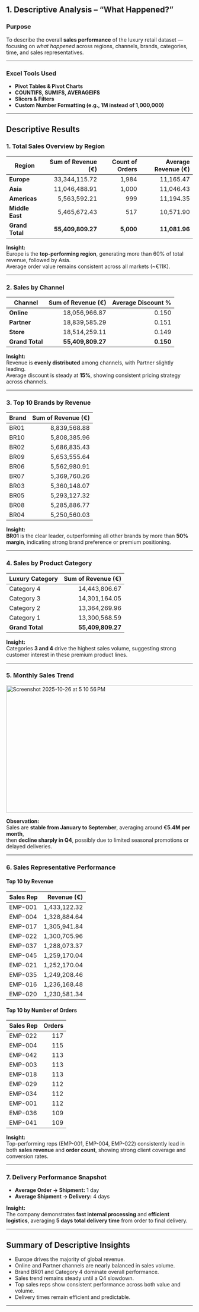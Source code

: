 ## 1. Descriptive Analysis – “What Happened?”

### Purpose
To describe the overall **sales performance** of the luxury retail dataset — focusing on *what happened* across regions, channels, brands, categories, time, and sales representatives.

---

### Excel Tools Used
- **Pivot Tables & Pivot Charts**  
- **COUNTIFS, SUMIFS, AVERAGEIFS**  
- **Slicers & Filters**  
- **Custom Number Formatting (e.g., 1M instead of 1,000,000)**  

---

## Descriptive Results

### 1. Total Sales Overview by Region

| Region | Sum of Revenue (€) | Count of Orders | Average Revenue (€) |
|---------|-------------------:|----------------:|--------------------:|
| **Europe** | 33,344,115.72 | 1,984 | 11,165.47 |
| **Asia** | 11,046,488.91 | 1,000 | 11,046.43 |
| **Americas** | 5,563,592.21 | 999 | 11,194.35 |
| **Middle East** | 5,465,672.43 | 517 | 10,571.90 |
| **Grand Total** | **55,409,809.27** | **5,000** | **11,081.96** |

**Insight:**  
Europe is the **top-performing region**, generating more than 60% of total revenue, followed by Asia.  
Average order value remains consistent across all markets (~€11K).

---

### 2. Sales by Channel

| Channel | Sum of Revenue (€) | Average Discount % |
|----------|-------------------:|-------------------:|
| **Online** | 18,056,966.87 | 0.150 |
| **Partner** | 18,839,585.29 | 0.151 |
| **Store** | 18,514,259.11 | 0.149 |
| **Grand Total** | **55,409,809.27** | **0.150** |

**Insight:**  
Revenue is **evenly distributed** among channels, with Partner slightly leading.  
Average discount is steady at **15%**, showing consistent pricing strategy across channels.

---

### 3. Top 10 Brands by Revenue

| Brand | Sum of Revenue (€) |
|-------|-------------------:|
| BR01 | 8,839,568.88 |
| BR10 | 5,808,385.96 |
| BR02 | 5,686,835.43 |
| BR09 | 5,653,555.64 |
| BR06 | 5,562,980.91 |
| BR07 | 5,369,760.26 |
| BR03 | 5,360,148.07 |
| BR05 | 5,293,127.32 |
| BR08 | 5,285,886.77 |
| BR04 | 5,250,560.03 |

**Insight:**  
**BR01** is the clear leader, outperforming all other brands by more than **50% margin**, indicating strong brand preference or premium positioning.

---

### 4. Sales by Product Category

| Luxury Category | Sum of Revenue (€) |
|-----------------|-------------------:|
| Category 4 | 14,443,806.67 |
| Category 3 | 14,301,164.05 |
| Category 2 | 13,364,269.96 |
| Category 1 | 13,300,568.59 |
| **Grand Total** | **55,409,809.27** |

**Insight:**  
Categories **3 and 4** drive the highest sales volume, suggesting strong customer interest in these premium product lines.

---

### 5. Monthly Sales Trend

<img width="780" height="343" alt="Screenshot 2025-10-26 at 5 10 56 PM" src="https://github.com/user-attachments/assets/4972e6b5-ada3-450e-a3ed-57b5a36221f1" />

**Observation:**  
Sales are **stable from January to September**, averaging around **€5.4M per month**,  
then **decline sharply in Q4**, possibly due to limited seasonal promotions or delayed deliveries.

---

### 6. Sales Representative Performance

#### Top 10 by Revenue

| Sales Rep | Revenue (€) |
|------------|-------------:|
| EMP-001 | 1,433,122.32 |
| EMP-004 | 1,328,884.64 |
| EMP-017 | 1,305,941.84 |
| EMP-022 | 1,300,705.96 |
| EMP-037 | 1,288,073.37 |
| EMP-045 | 1,259,170.04 |
| EMP-021 | 1,252,170.04 |
| EMP-035 | 1,249,208.46 |
| EMP-016 | 1,236,168.48 |
| EMP-020 | 1,230,581.34 |

#### Top 10 by Number of Orders

| Sales Rep | Orders |
|------------|-------:|
| EMP-022 | 117 |
| EMP-004 | 115 |
| EMP-042 | 113 |
| EMP-003 | 113 |
| EMP-018 | 113 |
| EMP-029 | 112 |
| EMP-034 | 112 |
| EMP-001 | 112 |
| EMP-036 | 109 |
| EMP-041 | 109 |

**Insight:**  
Top-performing reps (EMP-001, EMP-004, EMP-022) consistently lead in both **sales revenue** and **order count**, showing strong client coverage and conversion rates.

---

### 7. Delivery Performance Snapshot
- **Average Order → Shipment:** 1 day  
- **Average Shipment → Delivery:** 4 days  

**Insight:**  
The company demonstrates **fast internal processing** and **efficient logistics**, averaging **5 days total delivery time** from order to final delivery.

---

## Summary of Descriptive Insights
- Europe drives the majority of global revenue.  
- Online and Partner channels are nearly balanced in sales volume.  
- Brand BR01 and Category 4 dominate overall performance.  
- Sales trend remains steady until a Q4 slowdown.  
- Top sales reps show consistent performance across both value and volume.  
- Delivery times remain efficient and predictable.

---


